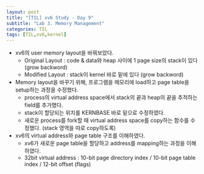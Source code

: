 ```yaml
---
layout: post
title: "[TIL] xv6 Study - Day 9"
subtitle: "Lab 3. Memory Management"
categories: TIL
tags: [TIL,xv6,kernel]
---
```


- xv6의 user memory layout을 바꿔보았다.
  - Original Layout : code & data와 heap 사이에 1 page size의 stack이 있다 (grow backword)
  - Modified Layout : stack이 kernel 바로 밑에 있다 (grow backword)
- Memory layout을 바꾸기 위해, 프로그램을 메모리에 load하고 page table을 setup하는 과정을 수정했다.
  - process의 virtual address space에서 stack의 끝과 heap의 끝을 추적하는 field를 추가했다.
  - stack이 할당되는 위치를 KERNBASE 바로 밑으로 수정하였다.
  - 새로운 process를 fork할 때 virtual address space를 copy하는 함수를 수정했다. (stack 영역을 따로 copy하도록)
- xv6의 virtual address와 page table 구조를 이해하였다.
  - xv6가 새로운 page table을 할당하고 address를 mapping하는 과정을 이해하였다.
  - 32bit virtual address : 10-bit page directory index / 10-bit page table index / 12-bit offset (flags)